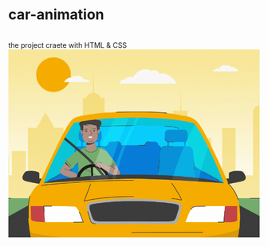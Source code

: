 # car-animation
<br>
the project craete with HTML & CSS
<br>
<img src="car-driving-69.webp" alt="">

